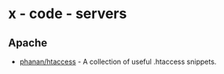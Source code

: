 # x - code - servers

## Apache

*   [phanan/htaccess](https://github.com/phanan/htaccess) - A collection of useful .htaccess snippets.
